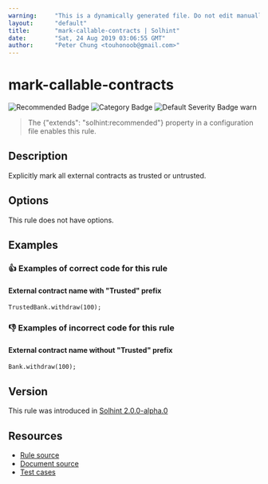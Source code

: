 ```yaml
---
warning:     "This is a dynamically generated file. Do not edit manually."
layout:      "default"
title:       "mark-callable-contracts | Solhint"
date:        "Sat, 24 Aug 2019 03:06:55 GMT"
author:      "Peter Chung <touhonoob@gmail.com>"
---
```


# mark-callable-contracts
![Recommended Badge](https://img.shields.io/badge/-Recommended-brightgreen)
![Category Badge](https://img.shields.io/badge/-Security%20Rules-informational)
![Default Severity Badge warn](https://img.shields.io/badge/Default%20Severity-warn-yellow)
> The {"extends": "solhint:recommended"} property in a configuration file enables this rule.


## Description
Explicitly mark all external contracts as trusted or untrusted.

## Options
This rule does not have options.

## Examples
### 👍 Examples of **correct** code for this rule

#### External contract name with "Trusted" prefix

```solidity
TrustedBank.withdraw(100);
```

### 👎 Examples of **incorrect** code for this rule

#### External contract name without "Trusted" prefix

```solidity
Bank.withdraw(100);
```

## Version
This rule was introduced in [Solhint 2.0.0-alpha.0](https://github.com/protofire/solhint/tree/v2.0.0-alpha.0)

## Resources
- [Rule source](https://github.com/protofire/solhint/tree/master/lib/rules/security/mark-callable-contracts.js)
- [Document source](https://github.com/protofire/solhint/tree/master/docs/rules/security/mark-callable-contracts.md)
- [Test cases](https://github.com/protofire/solhint/tree/master/test/rules/security/mark-callable-contracts.js)
